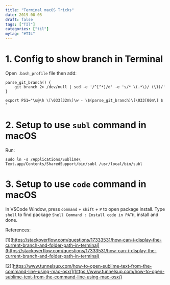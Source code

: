 ```yaml
---
title: "Terminal macOS Tricks"
date: 2019-08-05
draft: false
tags: ["TIl"]
categories: ["til"]
mytag: "#TIL"
---
```


# 1. Config to show branch in Terminal

Open `.bash_profile` file then add:

```shell
parse_git_branch() {
    git branch 2> /dev/null | sed -e '/^[^*]/d' -e 's/* \(.*\)/ (\1)/'
}

export PS1="\u@\h \[\033[32m\]\w - \$(parse_git_branch)\[\033[00m\] $ "
```

# 2. Setup to use `subl` command in macOS

Run:

```
sudo ln -s /Applications/Sublime\ Text.app/Contents/SharedSupport/bin/subl /usr/local/bin/subl
```

# 3. Setup to use `code` command in macOS

In VSCode Window, press `command` + `shift` + `P` to open package install. Type `shell` to find package `Shell Command : Install code in PATH`, install and done.

References:

[1][https://stackoverflow.com/questions/17333531/how-can-i-display-the-current-branch-and-folder-path-in-terminal](https://stackoverflow.com/questions/17333531/how-can-i-display-the-current-branch-and-folder-path-in-terminal)

[2][https://www.tunnelsup.com/how-to-open-sublime-text-from-the-command-line-using-mac-osx/](https://www.tunnelsup.com/how-to-open-sublime-text-from-the-command-line-using-mac-osx/)
